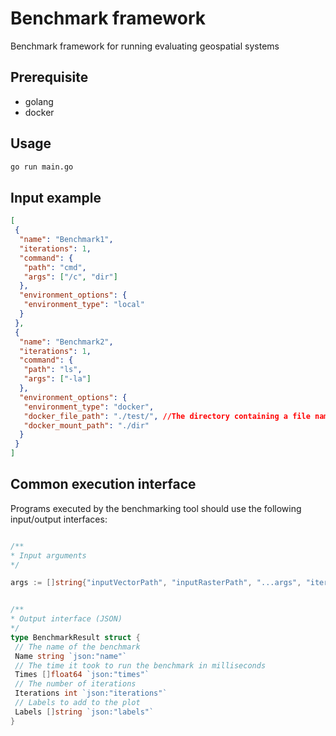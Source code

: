 # Benchmark framework

Benchmark framework for running evaluating geospatial systems

## Prerequisite

- golang
- docker

## Usage

```bash
go run main.go
```

## Input example

```json
[
 {
  "name": "Benchmark1",
  "iterations": 1,
  "command": {
   "path": "cmd",
   "args": ["/c", "dir"]
  },
  "environment_options": {
   "environment_type": "local"
  }
 },
 {
  "name": "Benchmark2",
  "iterations": 1,
  "command": {
   "path": "ls",
   "args": ["-la"]
  },
  "environment_options": {
   "environment_type": "docker",
   "docker_file_path": "./test/", //The directory containing a file named Dockerfile
   "docker_mount_path": "./dir"
  }
 }
]
```

## Common execution interface

Programs executed by the benchmarking tool should use the following input/output interfaces:

```go

/**
* Input arguments
*/

args := []string{"inputVectorPath", "inputRasterPath", "...args", "iterations"}


/**
* Output interface (JSON)
*/
type BenchmarkResult struct {
 // The name of the benchmark
 Name string `json:"name"`
 // The time it took to run the benchmark in milliseconds
 Times []float64 `json:"times"`
 // The number of iterations
 Iterations int `json:"iterations"`
 // Labels to add to the plot
 Labels []string `json:"labels"`
}

```
